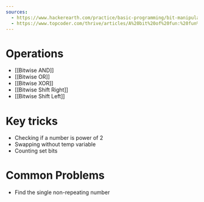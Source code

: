 ```yaml
---
sources:
  - https://www.hackerearth.com/practice/basic-programming/bit-manipulation/basics-of-bit-manipulation/tutorial/
  - https://www.topcoder.com/thrive/articles/A%20bit%20of%20fun:%20fun%20with%20bits
---
```

# Operations

- [[Bitwise AND]]
- [[Bitwise OR]] 
- [[Bitwise XOR]]
- [[Bitwise Shift Right]]
- [[Bitwise Shift Left]]

# Key tricks

- Checking if a number is power of 2
- Swapping without temp variable 
- Counting set bits

# Common Problems

- Find the single non-repeating number